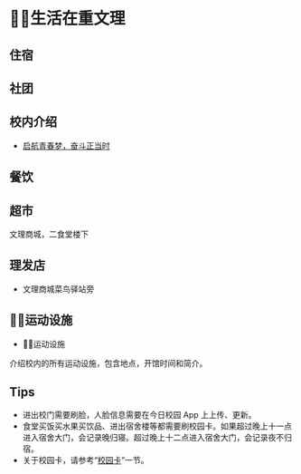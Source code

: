 # 👨‍🎓生活在重文理

## 住宿

## 社团

## 校内介绍

- [启航青春梦，奋斗正当时](/life/scene/)

## 餐饮

## 超市

文理商城，二食堂楼下

## 理发店

- 文理商城菜鸟驿站旁

## 🏊‍♀️运动设施

- 🏊‍♀️运动设施

介绍校内的所有运动设施，包含地点，开馆时间和简介。

## Tips

- 进出校门需要刷脸，人脸信息需要在今日校园 App 上上传、更新。
- 食堂买饭买水果买饮品、进出宿舍楼等都需要刷校园卡。如果超过晚上十一点进入宿舍大门，会记录晚归寝。超过晚上十二点进入宿舍大门，会记录夜不归宿。
- 关于校园卡，请参考“[校园卡](/service/campus-card)”一节。

